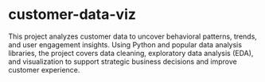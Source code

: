 # customer-data-viz

This project analyzes customer data to uncover behavioral patterns, trends, and user engagement insights. Using Python and popular data analysis libraries, the project covers data cleaning, exploratory data analysis (EDA), and visualization to support strategic business decisions and improve customer experience.
